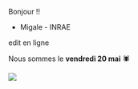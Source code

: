 Bonjour !!

* Migale - INRAE

edit en ligne

Nous sommes le **vendredi 20 mai** 🕷️

![](img/migale.pn)

